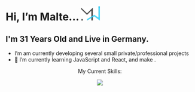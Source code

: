 
<h1> Hi, I’m Malte...   <img width="50px" src="MW_Dev_Dunke.png"> </h1>
<h2> I'm 31 Years Old and Live in Germany. </h2>



- I’m am currently developing several small private/professional projects
- 🌱 I’m currently learning JavaScript and React, and make .

<div>
  <p align="center"> My Current Skills: </p>
    <p align="center"> 
      <a href="https://skillicons.dev">
        <img src="https://skillicons.dev/icons?i=html,css,scss,js,php,git," />
      </a>
    </p>
</div>


<!---
osbad28/osbad28 is a ✨ special ✨ repository because its `README.md` (this file) appears on your GitHub profile.
You can click the Preview link to take a look at your changes.
--->


